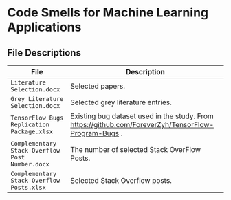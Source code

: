 # Code Smells for Machine Learning Applications

## File Descriptions

File | Description
--- | ---
`Literature Selection.docx` | Selected papers.
`Grey Literature Selection.docx` | Selected grey literature entries.
`TensorFlow Bugs Replication Package.xlsx` | Existing bug dataset used in the study. From https://github.com/ForeverZyh/TensorFlow-Program-Bugs .
`Complementary Stack Overflow Post Number.docx` | The number of selected Stack OverFlow Posts.
`Complementary Stack Overflow Posts.xlsx` | Selected Stack Overflow posts.